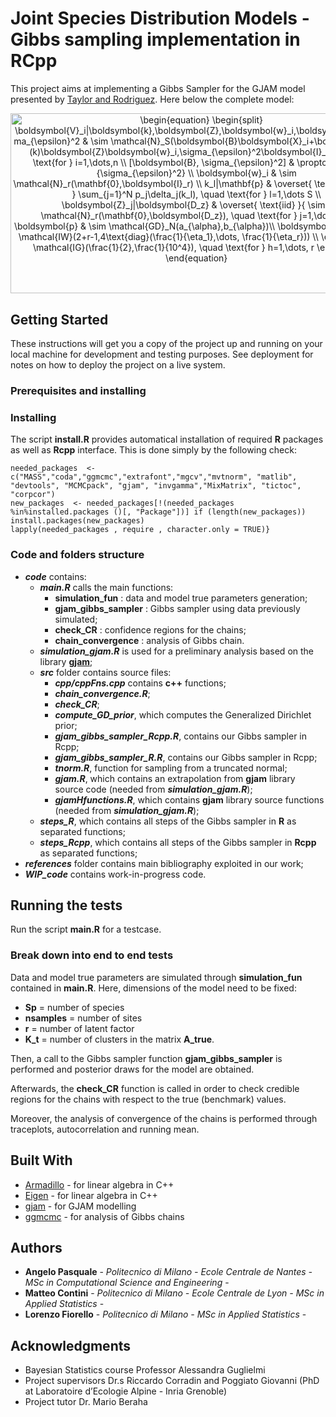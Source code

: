# Joint Species Distribution Models - Gibbs sampling implementation in RCpp

This project aims at implementing a Gibbs Sampler for the GJAM model presented by [Taylor and Rodriguez](https://projecteuclid.org/euclid.ba/1478073617). Here below the complete model:


<p align="center"><img alt="\begin{equation}&#10;\begin{split}&#10;    \boldsymbol{V}_i|\boldsymbol{k},\boldsymbol{Z},\boldsymbol{w}_i,\boldsymbol{B},\sigma_{\epsilon}^2 &amp; \sim \mathcal{N}_S(\boldsymbol{B}\boldsymbol{X}_i+\boldsymbol{Q}(k)\boldsymbol{Z}\boldsymbol{w}_i,\sigma_{\epsilon}^2\boldsymbol{I}_S), \quad \text{for } i=1,\dots,n \\&#10;    [\boldsymbol{B}, \sigma_{\epsilon}^2] &amp; \propto \frac{1}{\sigma_{\epsilon}^2} \\&#10;    \boldsymbol{w}_i &amp; \sim \mathcal{N}_r(\mathbf{0},\boldsymbol{I}_r) \\&#10;    k_l|\mathbf{p} &amp; \overset{ \text{iid} }{ \sim } \sum_{j=1}^N p_j\delta_j(k_l), \quad \text{for } l=1,\dots S \\&#10;    \boldsymbol{Z}_j|\boldsymbol{D_z} &amp; \overset{ \text{iid} }{ \sim } \mathcal{N}_r(\mathbf{0},\boldsymbol{D_z}), \quad \text{for } j=1,\dots N \\&#10;    \boldsymbol{p} &amp; \sim \mathcal{GD}_N(a_{\alpha},b_{\alpha})\\&#10;    \boldsymbol{D_z} &amp; \sim \mathcal{IW}(2+r-1,4\text{diag}(\frac{1}{\eta_1},\dots, \frac{1}{\eta_r})) \\&#10;    \eta_h &amp; \sim \mathcal{IG}(\frac{1}{2},\frac{1}{10^4}), \quad \text{for } h=1,\dots, r&#10;\end{split}&#10;\end{equation}" src="https://rawgit.com/leegao/readme2tex (fetch/master/svgs/a95e823763e7c1b1f5eaec470207f275.svg" align="middle" width="595.33009635pt" height="288.38918625pt"/></p>

## Getting Started

These instructions will get you a copy of the project up and running on your local machine for development and testing purposes. See deployment for notes on how to deploy the project on a live system.

### Prerequisites and installing

### Installing

The script **install.R** provides automatical installation of required **R** packages as well as **Rcpp** interface. This is done simply by the following check:

```
needed_packages  <- c("MASS","coda","ggmcmc","extrafont","mgcv","mvtnorm", "matlib", "devtools", "MCMCpack", "gjam", "invgamma","MixMatrix", "tictoc", "corpcor")
new_packages  <- needed_packages[!(needed_packages %in%installed.packages ()[, "Package"])] if (length(new_packages))
install.packages(new_packages)
lapply(needed_packages , require , character.only = TRUE)}
```
### Code and folders structure
* ***code*** contains:
  * ***main.R*** calls the main functions:
    * **simulation_fun** : data and model true parameters generation;
    * **gjam_gibbs_sampler** : Gibbs sampler using data previously simulated;
    * **check_CR** : confidence regions for the chains;
    * **chain_convergence** : analysis of Gibbs chain.
  * ***simulation_gjam.R*** is used for a preliminary analysis based on the library [**gjam**](https://cran.r-project.org/web/packages/gjam/index.html);
  * ***src*** folder contains source files:
    * ***cpp/cppFns.cpp*** contains **c++** functions;
    * ***chain_convergence.R***;
    * ***check_CR***;
    * ***compute_GD_prior***, which computes the Generalized Dirichlet prior;
    * ***gjam_gibbs_sampler_Rcpp.R***, contains our Gibbs sampler in Rcpp;
    * ***gjam_gibbs_sampler_R.R***, contains our Gibbs sampler in Rcpp;
    * ***tnorm.R***, function for sampling from a truncated normal;
    * ***gjam.R***, which contains an extrapolation from **gjam** library source code (needed from ***simulation_gjam.R***);
    * ***gjamHfunctions.R***, which contains **gjam** library source functions (needed from ***simulation_gjam.R***);
  * ***steps_R***, which contains all steps of the Gibbs sampler in **R** as separated functions;
  * ***steps_Rcpp***, which contains all steps of the Gibbs sampler in **Rcpp** as separated functions;
* ***references*** folder contains main bibliography exploited in our work;
* ***WIP_code*** contains work-in-progress code.

## Running the tests

Run the script **main.R** for a testcase.

### Break down into end to end tests

Data and model true parameters are simulated through **simulation_fun** contained in **main.R**. Here, dimensions of the model need to be fixed:
* **Sp** = number of species
* **nsamples** = number of sites
* **r** = number of latent factor
* **K_t** = number of clusters in the matrix **A_true**.

Then, a call to the Gibbs sampler function **gjam_gibbs_sampler** is performed and posterior draws for the model are obtained.

Afterwards, the **check_CR** function is called in order to check credible regions for the chains with respect to the true (benchmark) values.

Moreover, the analysis of convergence of the chains is performed through traceplots, autocorrelation and running mean.

## Built With

* [Armadillo](http://arma.sourceforge.net) - for linear algebra in C++
* [Eigen](https://eigen.tuxfamily.org/dox/) - for linear algebra in C++
* [gjam](https://cran.r-project.org/web/packages/gjam/index.html) - for GJAM modelling
* [ggmcmc](https://cran.r-project.org/web/packages/ggmcmc/vignettes/using_ggmcmc.html) - for analysis of Gibbs chains

## Authors

* **Angelo Pasquale** - *Politecnico di Milano - Ecole Centrale de Nantes - MSc in Computational Science and Engineering* -
* **Matteo Contini** - *Politecnico di Milano - Ecole Centrale de Lyon - MSc in Applied Statistics* -
* **Lorenzo Fiorello** - *Politecnico di Milano - MSc in Applied Statistics* -

## Acknowledgments

* Bayesian Statistics course Professor Alessandra Guglielmi
* Project supervisors Dr.s Riccardo Corradin and Poggiato Giovanni (PhD at Laboratoire d’Ecologie Alpine - Inria Grenoble)
* Project tutor Dr. Mario Beraha
